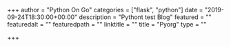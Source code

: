 +++
author = "Python On Go"
categories = ["flask", "python"]
date = "2019-09-24T18:30:00+00:00"
description = "Pythont test Blog"
featured = ""
featuredalt = ""
featuredpath = ""
linktitle = ""
title = "Pyorg"
type = ""

+++
